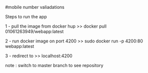 
#mobile  number valiadations 


Steps to run the app

1 - pull the image from docker hup >> docker pull 01061263949/webapp:latest

2 - run docker image on port 4200 >> sudo docker run -p 4200:80  webapp:latest

3 - redirect to >> localhost:4200 

note : switch to master branch to see repository
